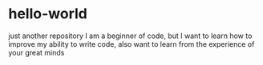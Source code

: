 # hello-world
just another repository
I am a beginner of code, but I want to learn how to improve my ability to write code, also want to learn from the experience of your great minds
